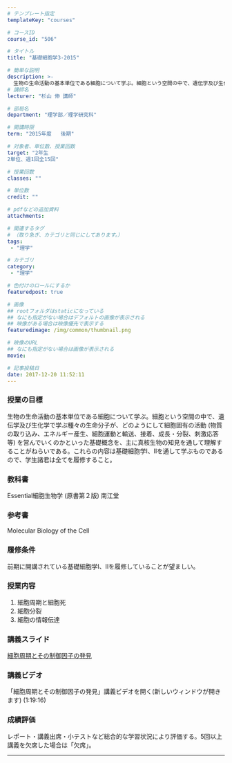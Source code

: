 ```yaml
---
# テンプレート指定
templateKey: "courses"

# コースID
course_id: "506"

# タイトル
title: "基礎細胞学3-2015"

# 簡単な説明
description: >-
  生物の生命活動の基本単位である細胞について学ぶ。細胞という空間の中で、遺伝学及び生化学で学ぶ種々の生命分子が、どのようにして細胞固有の活動 (物質の取り込み、エネルギー産生、細胞運動と輸送、接着、成長・分裂、刺激応答等) を営んでいくのかといった基礎概念を、主に真核生物の知見を通して理解することがねらいである。これらの内容は基礎細胞学Ⅰ、Ⅱを通して学ぶものであるので、学生諸君は全てを履修すること。 ...
# 講師名
lecturer: "杉山 伸 講師"

# 部局名
department: "理学部／理学研究科"

# 開講時限
term: "2015年度	後期"

# 対象者、単位数、授業回数
target: "2年生
2単位、週1回全15回"

# 授業回数
classes: ""

# 単位数
credit: ""

# pdfなどの追加資料
attachments:

# 関連するタグ
# （取り急ぎ、カテゴリと同じにしてあります。）
tags:
 - "理学"

# カテゴリ
category:
 - "理学"

# 色付けのロールにするか
featuredpost: true

# 画像
## rootフォルダはstaticになっている
## なにも指定がない場合はデフォルトの画像が表示される
## 映像がある場合は映像優先で表示する
featuredimage: /img/common/thumbnail.png

# 映像のURL
## なにも指定がない場合は画像が表示される
movie: 

# 記事投稿日
date: 2017-12-20 11:52:11
---
```


### 授業の目標

生物の生命活動の基本単位である細胞について学ぶ。細胞という空間の中で、遺伝学及び生化学で学ぶ種々の生命分子が、どのようにして細胞固有の活動 (物質の取り込み、エネルギー産生、細胞運動と輸送、接着、成長・分裂、刺激応答等) を営んでいくのかといった基礎概念を、主に真核生物の知見を通して理解することがねらいである。これらの内容は基礎細胞学Ⅰ、Ⅱを通して学ぶものであるので、学生諸君は全てを履修すること。








### 教科書

Essential細胞生物学 (原書第２版) 南江堂

### 参考書

Molecular Biology of the Cell

### 履修条件

前期に開講されている基礎細胞学Ⅰ、Ⅱを履修していることが望ましい。

### 授業内容

1. 細胞周期と細胞死
2. 細胞分裂
3. 細胞の情報伝達





### 講義スライド

[細胞周期とその制御因子の発見](http://ocw.nagoya-u.jp/files/506/sugiyama_ppt.pdf) 


### 講義ビデオ

「細胞周期とその制御因子の発見」講義ビデオを開く(新しいウィンドウが開きます) (1:19:16)





### 成績評価

レポート・講義出席・小テストなど総合的な学習状況により評価する。5回以上講義を欠席した場合は「欠席」。



-----